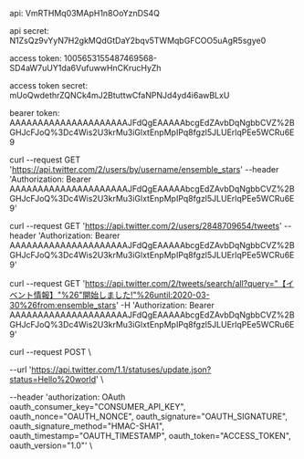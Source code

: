 api:
VmRTHMq03MApH1n8OoYznDS4Q

api secret:
N1ZsQz9vYyN7H2gkMQdGtDaY2bqv5TWMqbGFCOO5uAgR5sgye0

access token:
1005653155487469568-SD4aW7uUY1da6VufuwwHnCKrucHyZh

access token secret:
mUoQwdethrZQNCk4mJ2BtuttwCfaNPNJd4yd4i6awBLxU


bearer token:
AAAAAAAAAAAAAAAAAAAAAJFdQgEAAAAAbcgEdZAvbDqNgbbCVZ%2BGHJcFJoQ%3Dc4Wis2U3krMu3iGlxtEnpMpIPq8fgzl5JLUErlqPEe5WCRu6E9


curl --request GET 'https://api.twitter.com/2/users/by/username/ensemble_stars' --header 'Authorization: Bearer AAAAAAAAAAAAAAAAAAAAAJFdQgEAAAAAbcgEdZAvbDqNgbbCVZ%2BGHJcFJoQ%3Dc4Wis2U3krMu3iGlxtEnpMpIPq8fgzl5JLUErlqPEe5WCRu6E9'

curl --request GET 'https://api.twitter.com/2/users/2848709654/tweets' --header 'Authorization: Bearer AAAAAAAAAAAAAAAAAAAAAJFdQgEAAAAAbcgEdZAvbDqNgbbCVZ%2BGHJcFJoQ%3Dc4Wis2U3krMu3iGlxtEnpMpIPq8fgzl5JLUErlqPEe5WCRu6E9'


curl --request GET 'https://api.twitter.com/2/tweets/search/all?query="【イベント情報】"%26"開始しました!"%26until:2020-03-30%26from:ensemble_stars' -H 'Authorization: Bearer AAAAAAAAAAAAAAAAAAAAAJFdQgEAAAAAbcgEdZAvbDqNgbbCVZ%2BGHJcFJoQ%3Dc4Wis2U3krMu3iGlxtEnpMpIPq8fgzl5JLUErlqPEe5WCRu6E9'



curl --request POST \

  --url 'https://api.twitter.com/1.1/statuses/update.json?status=Hello%20world' \

  --header 'authorization: OAuth oauth_consumer_key="CONSUMER_API_KEY", oauth_nonce="OAUTH_NONCE", oauth_signature="OAUTH_SIGNATURE", oauth_signature_method="HMAC-SHA1", oauth_timestamp="OAUTH_TIMESTAMP", oauth_token="ACCESS_TOKEN", oauth_version="1.0"' \